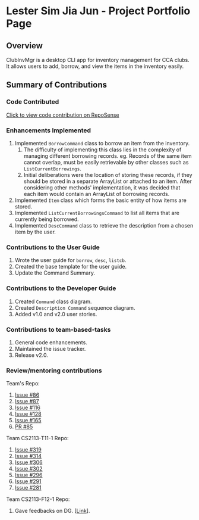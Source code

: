 # Lester Sim Jia Jun - Project Portfolio Page

## Overview
ClubInvMgr is a desktop CLI app for inventory management for CCA clubs. It allows users to add, borrow, and view the items in the inventory easily.

## Summary of Contributions
### Code Contributed
[Click to view code contribution on RepoSense](https://nus-cs2113-ay2122s2.github.io/tp-dashboard/?search=lestersimjj&sort=groupTitle&sortWithin=title&timeframe=commit&mergegroup=&groupSelect=groupByRepos&breakdown=true&checkedFileTypes=docs~functional-code~test-code~other&since=2022-02-18&tabOpen=true&tabType=authorship&tabAuthor=lestersimjj&tabRepo=AY2122S2-CS2113-F10-2%2Ftp%5Bmaster%5D&authorshipIsMergeGroup=false&authorshipFileTypes=docs~functional-code~test-code&authorshipIsBinaryFileTypeChecked=false)

### Enhancements Implemented
1. Implemented `BorrowCommand` class to borrow an item from the inventory.
   1. The difficulty of implementing this class lies in the complexity of managing different borrowing records. eg. Records of the same item cannot overlap, must be easily retrievable by other classes such as `ListCurrentBorrowings`.
   2. Initial deliberations were the location of storing these records, if they should be stored in a separate ArrayList or attached to an item. After considering other methods' implementation, it was decided that each item would contain an ArrayList of borrowing records.
2. Implemented `Item` class which forms the basic entity of how items are stored.
3. Implemented `ListCurrentBorrowingsCommand` to list all items that are currently being borrowed.
4. Implemented `DescCommand` class to retrieve the description from a chosen item by the user.

### Contributions to the User Guide
1. Wrote the user guide for `borrow`, `desc`, `listcb`.
2. Created the base template for the user guide.
3. Update the Command Summary.

### Contributions to the Developer Guide
1. Created `Command` class diagram.
2. Created `Description Command` sequence diagram.
3. Added v1.0 and v2.0 user stories.

### Contributions to team-based-tasks
1. General code enhancements.
2. Maintained the issue tracker.
3. Release v2.0.

### Review/mentoring contributions
Team's Repo:
1. [Issue #86](https://github.com/AY2122S2-CS2113-F10-2/tp/issues/86)
2. [Issue #87](https://github.com/AY2122S2-CS2113-F10-2/tp/issues/87)
3. [Issue #116](https://github.com/AY2122S2-CS2113-F10-2/tp/issues/116)
4. [Issue #128](https://github.com/AY2122S2-CS2113-F10-2/tp/issues/128)
5. [Issue #165](https://github.com/AY2122S2-CS2113-F10-2/tp/issues/164)
6. [PR #85](https://github.com/AY2122S2-CS2113-F10-2/tp/pull/85)
 
Team CS2113-T11-1 Repo:
1. [Issue #319](https://github.com/AY2122S2-CS2113-T11-1/tp/issues/319)
2. [Issue #314](https://github.com/AY2122S2-CS2113-T11-1/tp/issues/314)
3. [Issue #306](https://github.com/AY2122S2-CS2113-T11-1/tp/issues/306)
4. [Issue #302](https://github.com/AY2122S2-CS2113-T11-1/tp/issues/302)
5. [Issue #296](https://github.com/AY2122S2-CS2113-T11-1/tp/issues/296)
6. [Issue #291](https://github.com/AY2122S2-CS2113-T11-1/tp/issues/291)
7. [Issue #281](https://github.com/AY2122S2-CS2113-T11-1/tp/issues/281)

Team CS2113-F12-1 Repo:
1. Gave feedbacks on DG. [[Link](https://github.com/nus-cs2113-AY2122S2/tp/pull/27/files)].